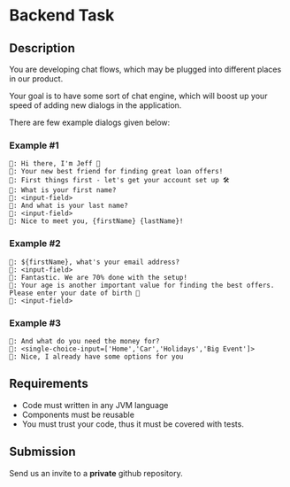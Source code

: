 # Backend Task

## Description

You are developing chat flows, which may be plugged into different places in our product.

Your goal is to have some sort of chat engine, which will boost up your speed of adding new dialogs in the application.

There are few example dialogs given below:

### Example #1

```
🤖: Hi there, I'm Jeff 👋
🤖: Your new best friend for finding great loan offers!
🤖: First things first - let's get your account set up 🛠️
🤖: What is your first name?
👧: <input-field>
🤖: And what is your last name?
👧: <input-field>
🤖: Nice to meet you, {firstName} {lastName}!
```

### Example #2

```
🤖: ${firstName}, what's your email address?
👧: <input-field>
🤖: Fantastic. We are 70% done with the setup!
🤖: Your age is another important value for finding the best offers. Please enter your date of birth 📅
👧: <input-field>
```

### Example #3

```
🤖: And what do you need the money for?
👧: <single-choice-input=['Home','Car','Holidays','Big Event']>
🤖: Nice, I already have some options for you
```

## Requirements

- Code must written in any JVM language
- Components must be reusable
- You must trust your code, thus it must be covered with tests.

## Submission

Send us an invite to a **private** github repository.

